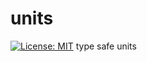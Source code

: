 # units
[![License: MIT](https://img.shields.io/badge/License-MIT-yellow.svg)](https://opensource.org/licenses/MIT)
 type safe units
